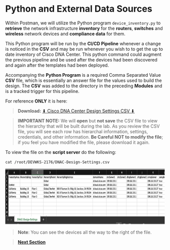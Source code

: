 # Python and External Data Sources

Within Postman, we will utilize the Python program `device_inventory.py` to **retrieve** the network infrastructure **inventory** for the **routers**, **switches** and **wireless** network devices and **compliance data** for them. 

This Python program will be run by the **CI/CD Pipeline** whenever a change is noticed in the **CSV** and may be run whenever you wish to to get the up to date inventory of Cisco DNA Center. This python command could augment the previous pipeline and be used after the devices had been discovered and again after the templates had been deployed.

Accompanying the **Python Program** is a required Comma Separated Value **CSV** file, which is essentially an answer file for the values used to build the design. The **CSV** was added to the directory in the preceding **Modules** and is a tracked trigger for this pipeline. 

For reference **ONLY** it is here:

> **Download:** <a href="https://minhaskamal.github.io/DownGit/#/home?url=https://github.com/kebaldwi/DNAC-TEMPLATES/tree/master/LABS/LAB-L-CICD-Orchestration/assets/csv/DNAC-Design-Settings.csv" target="_blank">⬇︎ Cisco DNA Center Design Settings CSV ⬇︎</a>

> **IMPORTANT NOTE:** We will **open** but **not save** the CSV file to view the hierarchy that will be built during the lab. 
  As you review the CSV file, you will see each row has hierarchal information, settings, credentials, and other information. **Be Careful NOT to modify the file**; if you feel you have modified the file, please download it again.

To view the file on the **script server** do the following:

```SHELL
cat /root/DEVWKS-2176/DNAC-Design-Settings.csv
```

<p align="center"><img src="./images/csv2.png" width="800" height="174.55"></p>

> **Note**: You can see the devices all the way to the right of the file.

> [**Next Section**](./03-pipeline.md)
